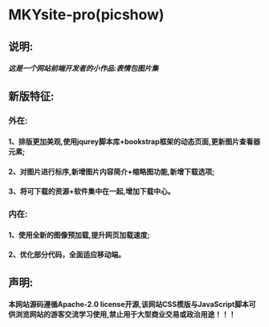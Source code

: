 # MKYsite-pro(picshow)
## 说明:
##### 这是一个网站前端开发者的小作品:表情包图片集
## 新版特征:
### 外在:
#### 1、排版更加美观,使用jqurey脚本库+bookstrap框架的动态页面,更新图片查看器元素;
#### 2、对图片进行标序,新增图片内容简介+缩略图功能,新增下载选项;
#### 3、将可下载的资源+软件集中在一起,增加下载中心。
### 内在:
#### 1、使用全新的图像预加载,提升网页加载速度;
#### 2、优化部分代码，全面适应移动端。
## 声明:
#### 本网站源码遵循Apache-2.0 license开源,该网站CSS模版与JavaScript脚本可供浏览网站的游客交流学习使用,禁止用于大型商业交易或政治用途！！！
